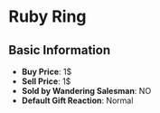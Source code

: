 # Ruby Ring

## Basic Information

- **Buy Price**: 1$
- **Sell Price**: 1$
- **Sold by Wandering Salesman**: NO
- **Default Gift Reaction**: Normal